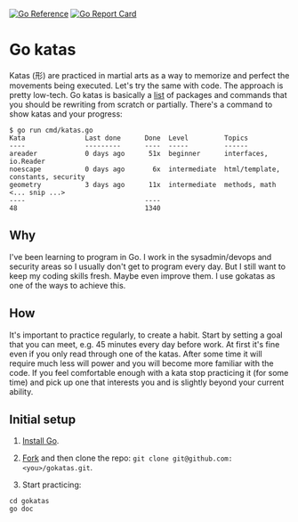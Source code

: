 [![Go Reference](https://pkg.go.dev/badge/github.com/jreisinger/gokatas.svg)](https://pkg.go.dev/github.com/jreisinger/gokatas)
[![Go Report Card](https://goreportcard.com/badge/github.com/jreisinger/gokatas)](https://goreportcard.com/report/github.com/jreisinger/gokatas)

# Go katas

Katas (形) are practiced in martial arts as a way to memorize and perfect the
movements being executed. Let's try the same with code. The approach is pretty
low-tech. Go katas is basically a
[list](https://pkg.go.dev/github.com/jreisinger/gokatas#section-directories) of
packages and commands that you should be rewriting from scratch or partially.
There's a command to show katas and your progress:

```
$ go run cmd/katas.go
Kata               Last done      Done  Level         Topics
----               ---------      ----  -----         ------
areader            0 days ago      51x  beginner      interfaces, io.Reader
noescape           0 days ago       6x  intermediate  html/template, constants, security
geometry           3 days ago      11x  intermediate  methods, math
<... snip ...>
----                              ----
48                                1340
```

## Why

I've been learning to program in Go. I work in the sysadmin/devops and security
areas so I usually don't get to program every day. But I still want to keep my
coding skills fresh. Maybe even improve them. I use gokatas as one of the ways
to achieve this.

## How

It's important to practice regularly, to create a habit. Start by setting a goal
that you can meet, e.g. 45 minutes every day before work. At first it's fine
even if you only read through one of the katas. After some time it will require
much less will power and you will become more familiar with the code.  If you
feel comfortable enough with a kata stop practicing it (for some time) and pick
up one that interests you and is slightly beyond your current ability.

## Initial setup

1) [Install Go](https://go.dev/doc/install).

2) [Fork](https://github.com/jreisinger/gokatas/fork) and then clone the repo: `git clone git@github.com:<you>/gokatas.git`.

3) Start practicing:

```
cd gokatas
go doc
```